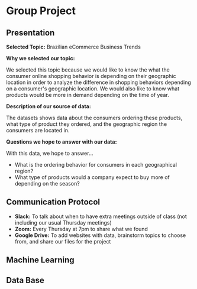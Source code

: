 # Group Project
## Presentation
**Selected Topic:** Brazilian eCommerce Business Trends

**Why we selected our topic:** 

We selected this topic because we would like to know the what the consumer online shopping behavior is depending on their geographic location in order to analyze the difference in shopping behaviors depending on a consumer's geographic location. We would also like to know what products would be more in demand depending on the time of year.

**Description of our source of data:**

The datasets shows data about the consumers ordering these products, what type of product they ordered, and the geographic region the consumers are located in.

**Questions we hope to answer with our data:**

With this data, we hope to answer...
- What is the ordering behavior for consumers in each geographical region?
- What type of products would a company expect to buy more of depending on the season?

## Communication Protocol
- **Slack:** To talk about when to have extra meetings outside of class (not including our usual Thursday meetings)
- **Zoom:** Every Thursday at 7pm to share what we found
- **Google Drive:** To add websites with data, brainstorm topics to choose from, and share our files for the project

## Machine Learning


## Data Base

